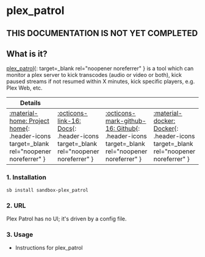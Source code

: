 # plex_patrol

## THIS DOCUMENTATION IS NOT YET COMPLETED

## What is it?

[plex_patrol](https://github.com/l3uddz/plex_patrol){: target=_blank rel="noopener noreferrer" } is a tool which can monitor a plex server to kick transcodes (audio or video or both), kick paused streams if not resumed within X minutes, kick specific players, e.g. Plex Web, etc.

| Details     |             |             |             |
|-------------|-------------|-------------|-------------|
| [:material-home: Project home](https://github.com/l3uddz/plex_patrol){: .header-icons target=_blank rel="noopener noreferrer" } | [:octicons-link-16: Docs](https://github.com/l3uddz/plex_patrol){: .header-icons target=_blank rel="noopener noreferrer" } | [:octicons-mark-github-16: Github](https://github.com/l3uddz/plex_patrol){: .header-icons target=_blank rel="noopener noreferrer" } | [:material-docker: Docker](https://hub.docker.com/r/cloudb0x/plex_patrol){: .header-icons target=_blank rel="noopener noreferrer" }|

### 1. Installation

``` shell
sb install sandbox-plex_patrol
```

### 2. URL

Plex Patrol has no UI; it's driven by a config file.

### 3. Usage

- Instructions for plex_patrol
